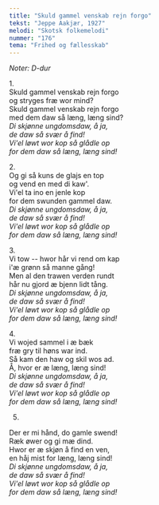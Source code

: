 ```yaml
---
title: "Skuld gammel venskab rejn forgo"
tekst: "Jeppe Aakjær, 1927"
melodi: "Skotsk folkemelodi"
nummer: "176"
tema: "Frihed og fællesskab"
---
```

*Noter: D-dur* <br>

1\.\
Skuld gammel venskab rejn forgo<br>
og stryges fræ wor mind?<br>
Skuld gammel venskab rejn forgo<br>
med dem daw så læng, læng sind?<br>
*Di skjønne ungdomsdaw, å ja,<br>
de daw så svær å find!<br>
Vi'el løwt wor kop så glådle op<br>
for dem daw så læng, læng sind!<br>*

2\.\
Og gi så kuns de glajs en top<br>
og vend en med di kaw'.<br>
Vi'el ta ino en jenle kop<br>
for dem swunden gammel daw.<br>
*Di skjønne ungdomsdaw, å ja,<br>
de daw så svær å find!<br>
Vi'el løwt wor kop så glådle op<br>
for dem daw så læng, læng sind!<br>*

3\.\
Vi tow -- hwor hår vi rend om kap<br>
i'æ grønn så manne gång!<br>
Men al den trawen verden rundt<br>
hår nu gjord æ bjenn lidt tång.<br>
*Di skjønne ungdomsdaw, å ja,<br>
de daw så svær å find!<br>
Vi'el løwt wor kop så glådle op<br>
for dem daw så læng, læng sind!<br>*

4\.\
Vi wojed sammel i æ bæk<br>
fræ gry til høns war ind.<br>
Så kam den haw og skil wos ad.<br>
Å, hvor er æ læng, læng sind!<br>
*Di skjønne ungdomsdaw, å ja,<br>
de daw så svær å find!<br>
Vi'el løwt wor kop så glådle op<br>
for dem daw så læng, læng sind!<br>*

5.
Der er mi hånd, do gamle swend!<br>
Ræk øwer og gi mæ dind.<br>
Hwor er æ skjøn å find en ven,<br>
en håj mist for læng, læng sind!<br>
*Di skjønne ungdomsdaw, å ja,<br>
de daw så svær å find!<br>
Vi'el løwt wor kop så glådle op<br>
for dem daw så læng, læng sind!<br>*
